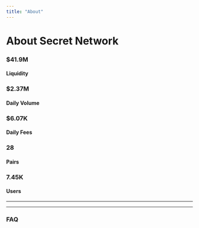 ```yaml
---
title: "About"
---
```


<!-- Page title -->
<column>
<block>
<hero-title>









# About Secret Network

</hero-title>
</block>
</column>

<!-- Intro -->
<column number="2" number-s="1" weight="left">

<block>

<text-area section="top" color="accent-yellow"></text-area>

</block>

</column>

<!-- <column number="2" number-s="1" weight="left">
<block> -->

<!-- <card-minimal class="no-bg accent-yellow">

##### WHAT IS SECRET NETWORK?

### A blockchain-based, open-source protocol that lets anyone perform computations on encrypted data, bringing privacy to smart contracts and public blockchains.

Secret Network combines the best features of decentralized, open-source networks and blockchains with the benefits of data privacy and improved usability. These improvements are critical for achieving mass adoption. By supporting encrypted inputs, encrypted outputs, and encrypted state for smart contracts, Secret Network allows for new kinds of powerful decentralized applications to be built.

The Secret Network blockchain is based on Cosmos SDK / Tendermint, meaning the network has its own independent consensus, on-chain governance, and features like slashing and delegation.

</card-minimal>

</block>

</column> -->









<!-- Etherium, Monero´s, Cosmos, SCRT Network -->
<column number="1" number-s="1">

<card-structure>

</card-structure>

</column>













<!-- Privacy Important -->
<column class="color-change" number="2" number-s="1">

<block>

<text-area section="middle_first" color="accent-yellow"></text-area>

<!-- <a>Learn more about SCRT</a> -->

</block>

<block>

<card-current-price>

</card-current-price>

</block>

</column>










<!-- Cards Data -->

<column  number="5" number-m="2" number-s="1">

<block>

<card-stats class="accent-blue">

### $41.9M

#### Liquidity

</card-stats>

</block>

<block>

<card-stats class="accent-turquoise">

### $2.37M

#### Daily Volume

</card-stats>

</block>

<block>

<card-stats class="accent-red">

### $6.07K

#### Daily Fees

</card-stats>

</block>

<block>

<card-stats class="accent-orange">

### 28

#### Pairs

</card-stats>

</block>

<block>

<card-stats class="accent-purple">

### 7.45K

#### Users

</card-stats>

</block>

</column>











<!-- What Is Secret(SCRT)? -->
<column number="2" number-s="1" weight="left">

<block>

<text-area section="middle_second" color="accent-yellow"></text-area>

</block>

</column>






<!-- separator -->
<column>
<block>

<hr class="swirl-d"/>

</block>
</column>






<!-- WHAT CAN SECRET CONTRACTS DO? -->
<column class="accent-green" number="2" number-s="1" weight="left">

<block>

<text-area section="bottom_first" color="accent-yellow"></text-area>

</block>

</column>






<!--SCRT Details -->

<column class="accent-green" number="2" number-s="1">

<block>

<text-area section="bottom_second" color="accent-orange"></text-area>

</block>



<block>

<text-area section="bottom_third" color="accent-turquoise"></text-area>

</block>



<block>

<text-area section="bottom_fourth" color="accent-green"></text-area>

</block>



<block>

<text-area section="bottom_fifth" color="accent-cream"></text-area>

</block>

</column>

<!-- End SCRT Details -->












<!-- separator -->
<column>
<block>

<hr class="swirl-e"/>

</block>
</column>










<!-- block header -->
<column id="faq">

<block>

### FAQ

</block>

</column>

<!-- FAQ -->
<column>

<block>

<faq></faq>

</block>

</column>

